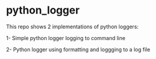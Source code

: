# python_logger
This repo shows 2 implementations of python loggers:

1- Simple python logger logging to command line

2- Python logger using formatting and loggging to a log file

